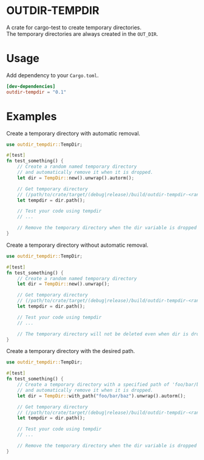 # OUTDIR-TEMPDIR
A crate for cargo-test to create temporary directories.  
The temporary directories are always created in the `OUT_DIR`.

# Usage
Add dependency to your `Cargo.toml`.
```toml
[dev-dependencies]
outdir-tempdir = "0.1"
```

# Examples
Create a temporary directory with automatic removal.
```rs
use outdir_tempdir::TempDir;

#[test]
fn test_something() {
    // Create a random named temporary directory
    // and automatically remove it when it is dropped.
    let dir = TempDir::new().unwrap().autorm();

    // Get temporary directory
    // (/path/to/crate/target/(debug|release)/build/outdir-tempdir-<random>/out/test-<random>)
    let tempdir = dir.path();

    // Test your code using tempdir
    // ...

    // Remove the temporary directory when the dir variable is dropped
}
```

Create a temporary directory without automatic removal.
```rs
use outdir_tempdir::TempDir;

#[test]
fn test_something() {
    // Create a random named temporary directory
    let dir = TempDir::new().unwrap();

    // Get temporary directory
    // (/path/to/crate/target/(debug|release)/build/outdir-tempdir-<random>/out/test-<random>)
    let tempdir = dir.path();

    // Test your code using tempdir
    // ...

    // The temporary directory will not be deleted even when dir is dropped.
}
```

Create a temporary directory with the desired path.
```rs
use outdir_tempdir::TempDir;

#[test]
fn test_something() {
    // Create a temporary directory with a specified path of 'foo/bar/baz'
    // and automatically remove it when it is dropped.
    let dir = TempDir::with_path("foo/bar/baz").unwrap().autorm();

    // Get temporary directory
    // (/path/to/crate/target/(debug|release)/build/outdir-tempdir-<random>/out/foo/bar/baz)
    let tempdir = dir.path();

    // Test your code using tempdir
    // ...

    // Remove the temporary directory when the dir variable is dropped
}
```
